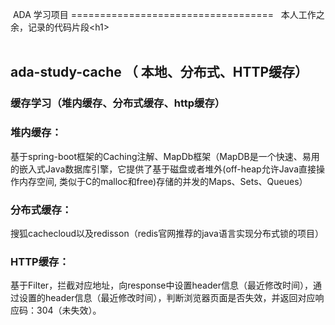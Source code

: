   ADA 学习项目
===================================  
  本人工作之余，记录的代码片段\<h1\><br />    
    
ada-study-cache （ 本地、分布式、HTTP缓存） 
-----------------------------------   
###  缓存学习（堆内缓存、分布式缓存、http缓存）
  ### 堆内缓存：  
  基于spring-boot框架的Caching注解、MapDb框架（MapDB是一个快速、易用的嵌入式Java数据库引擎，它提供了基于磁盘或者堆外(off-heap允许Java直接操作内存空间, 类似于C的malloc和free)存储的并发的Maps、Sets、Queues）
  ### 分布式缓存：
  搜狐cachecloud以及redisson（redis官网推荐的java语言实现分布式锁的项目）
  ### HTTP缓存：  
  基于Filter，拦截对应地址，向response中设置header信息（最近修改时间），通过设置的header信息（最近修改时间），判断浏览器页面是否失效，并返回对应响应码：304（未失效）。
  



